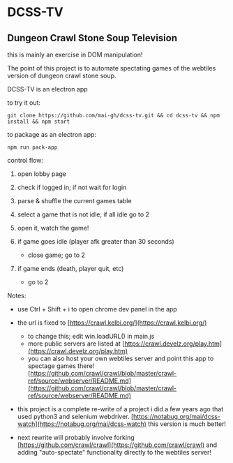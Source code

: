 # DCSS-TV

## Dungeon Crawl Stone Soup Television

this is mainly an exercise in DOM manipulation!


The point of this project is to automate spectating games of the webtiles version of dungeon crawl stone soup. 

DCSS-TV is an electron app

to try it out: 

```
git clone https://github.com/mai-gh/dcss-tv.git && cd dcss-tv && npm install && npm start
```

to package as an electron app:

```
npm run pack-app
```

control flow:

1. open lobby page
2. check if logged in; if not wait for login
3. parse & shuffle the current games table
4. select a game that is not idle, if all idle go to 2
5. open it, watch the game!

6. if game goes idle (player afk greater than 30 seconds)
    - close game; go to 2
7. if game ends (death, player quit, etc)
    - go to 2

Notes:

- use Ctrl + Shift + i to open chrome dev panel in the app
- the url is fixed to [https://crawl.kelbi.org/](https://crawl.kelbi.org/)
    - to change this; edit win.loadURL() in main.js
    - more public servers are listed at [https://crawl.develz.org/play.htm](https://crawl.develz.org/play.htm)
    - you can also host your own webtiles server and point this app to spectage games there! [https://github.com/crawl/crawl/blob/master/crawl-ref/source/webserver/README.md](https://github.com/crawl/crawl/blob/master/crawl-ref/source/webserver/README.md)

- this project is a complete re-write of a project i did a few years ago that used python3 and selenium webdriver. [https://notabug.org/mai/dcss-watch](https://notabug.org/mai/dcss-watch) this version is much better!

- next rewrite will probably involve forking [https://github.com/crawl/crawl](https://github.com/crawl/crawl) and adding "auto-spectate" functionality directly to the webtiles server!
